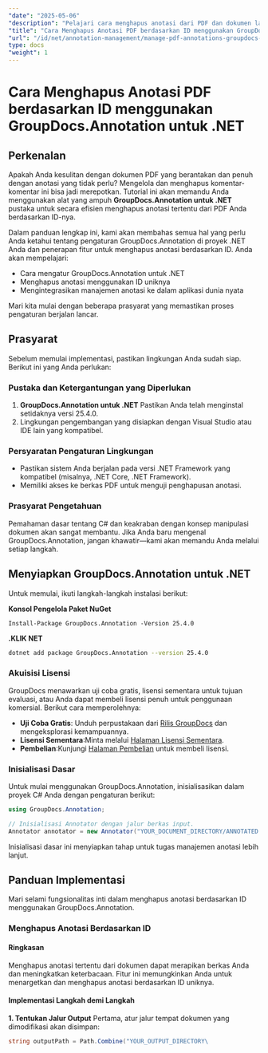 ```yaml
---
"date": "2025-05-06"
"description": "Pelajari cara menghapus anotasi dari PDF dan dokumen lain secara efisien menggunakan GroupDocs.Annotation for .NET. Temukan panduan langkah demi langkah, praktik terbaik, dan aplikasi di dunia nyata."
"title": "Cara Menghapus Anotasi PDF berdasarkan ID menggunakan GroupDocs.Annotation untuk .NET"
"url": "/id/net/annotation-management/manage-pdf-annotations-groupdocs-dotnet-remove-id/"
type: docs
"weight": 1
---
```


# Cara Menghapus Anotasi PDF berdasarkan ID menggunakan GroupDocs.Annotation untuk .NET

## Perkenalan

Apakah Anda kesulitan dengan dokumen PDF yang berantakan dan penuh dengan anotasi yang tidak perlu? Mengelola dan menghapus komentar-komentar ini bisa jadi merepotkan. Tutorial ini akan memandu Anda menggunakan alat yang ampuh **GroupDocs.Annotation untuk .NET** pustaka untuk secara efisien menghapus anotasi tertentu dari PDF Anda berdasarkan ID-nya.

Dalam panduan lengkap ini, kami akan membahas semua hal yang perlu Anda ketahui tentang pengaturan GroupDocs.Annotation di proyek .NET Anda dan penerapan fitur untuk menghapus anotasi berdasarkan ID. Anda akan mempelajari:
- Cara mengatur GroupDocs.Annotation untuk .NET
- Menghapus anotasi menggunakan ID uniknya
- Mengintegrasikan manajemen anotasi ke dalam aplikasi dunia nyata

Mari kita mulai dengan beberapa prasyarat yang memastikan proses pengaturan berjalan lancar.

## Prasyarat

Sebelum memulai implementasi, pastikan lingkungan Anda sudah siap. Berikut ini yang Anda perlukan:

### Pustaka dan Ketergantungan yang Diperlukan
1. **GroupDocs.Annotation untuk .NET** Pastikan Anda telah menginstal setidaknya versi 25.4.0.
2. Lingkungan pengembangan yang disiapkan dengan Visual Studio atau IDE lain yang kompatibel.

### Persyaratan Pengaturan Lingkungan
- Pastikan sistem Anda berjalan pada versi .NET Framework yang kompatibel (misalnya, .NET Core, .NET Framework).
- Memiliki akses ke berkas PDF untuk menguji penghapusan anotasi.

### Prasyarat Pengetahuan
Pemahaman dasar tentang C# dan keakraban dengan konsep manipulasi dokumen akan sangat membantu. Jika Anda baru mengenal GroupDocs.Annotation, jangan khawatir—kami akan memandu Anda melalui setiap langkah.

## Menyiapkan GroupDocs.Annotation untuk .NET

Untuk memulai, ikuti langkah-langkah instalasi berikut:

**Konsol Pengelola Paket NuGet**

```shell
Install-Package GroupDocs.Annotation -Version 25.4.0
```

**\.KLIK NET**

```bash
dotnet add package GroupDocs.Annotation --version 25.4.0
```

### Akuisisi Lisensi
GroupDocs menawarkan uji coba gratis, lisensi sementara untuk tujuan evaluasi, atau Anda dapat membeli lisensi penuh untuk penggunaan komersial. Berikut cara memperolehnya:
- **Uji Coba Gratis**: Unduh perpustakaan dari [Rilis GroupDocs](https://releases.groupdocs.com/annotation/net/) dan mengeksplorasi kemampuannya.
- **Lisensi Sementara**:Minta melalui [Halaman Lisensi Sementara](https://purchase.groupdocs.com/temporary-license/).
- **Pembelian**:Kunjungi [Halaman Pembelian](https://purchase.groupdocs.com/buy) untuk membeli lisensi.

### Inisialisasi Dasar
Untuk mulai menggunakan GroupDocs.Annotation, inisialisasikan dalam proyek C# Anda dengan pengaturan berikut:

```csharp
using GroupDocs.Annotation;

// Inisialisasi Annotator dengan jalur berkas input.
Annotator annotator = new Annotator("YOUR_DOCUMENT_DIRECTORY/ANNOTATED.pdf");
```

Inisialisasi dasar ini menyiapkan tahap untuk tugas manajemen anotasi lebih lanjut.

## Panduan Implementasi

Mari selami fungsionalitas inti dalam menghapus anotasi berdasarkan ID menggunakan GroupDocs.Annotation.

### Menghapus Anotasi Berdasarkan ID
#### Ringkasan
Menghapus anotasi tertentu dari dokumen dapat merapikan berkas Anda dan meningkatkan keterbacaan. Fitur ini memungkinkan Anda untuk menargetkan dan menghapus anotasi berdasarkan ID uniknya.

#### Implementasi Langkah demi Langkah
**1. Tentukan Jalur Output**
Pertama, atur jalur tempat dokumen yang dimodifikasi akan disimpan:

```csharp
string outputPath = Path.Combine("YOUR_OUTPUT_DIRECTORY\